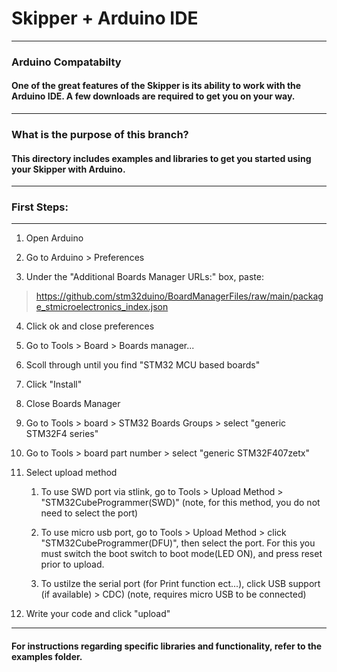 # Skipper + Arduino IDE

---

### Arduino Compatabilty

#### One of the great features of the Skipper is its ability to work with the Arduino IDE. A few downloads are required to get you on your way.

---

### What is the purpose of this branch?

#### This directory includes examples and libraries to get you started using your Skipper with Arduino.

---

### First Steps:

---

1. Open Arduino

2. Go to Arduino > Preferences

3. Under the "Additional Boards Manager URLs:" box, paste:

> https://github.com/stm32duino/BoardManagerFiles/raw/main/package_stmicroelectronics_index.json

4. Click ok and close preferences

5. Go to Tools > Board > Boards manager...

6. Scoll through until you find "STM32 MCU based boards"

7. Click "Install"

8. Close Boards Manager

9. Go to Tools > board > STM32 Boards Groups > select "generic STM32F4 series"

10. Go to Tools > board part number > select "generic STM32F407zetx" 

11. Select upload method

    1. To use SWD port via stlink, go to Tools > Upload Method > "STM32CubeProgrammer(SWD)" (note, for this method, you do not need to select the port)

    2. To use micro usb port, go to Tools > Upload Method > click "STM32CubeProgrammer(DFU)", then select the port. For this you must switch the boot switch to boot mode(LED ON), and press reset prior to upload.

    3. To ustilze the serial port (for Print function ect...), click USB support (if available) > CDC) (note, requires micro USB to be connected)

12. Write your code and click "upload"
    

---

#### For instructions regarding specific libraries and functionality, refer to the examples folder.